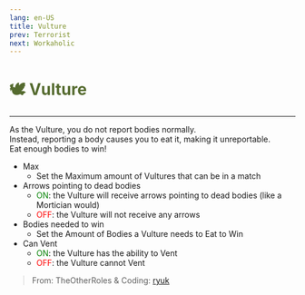 ```yaml
---
lang: en-US
title: Vulture
prev: Terrorist
next: Workaholic
---
```


# <font color="#556b2f">🕊️ <b>Vulture</b></font> <Badge text="Chaos" type="tip" vertical="middle"/>
---

As the Vulture, you do not report bodies normally.<br>
Instead, reporting a body causes you to eat it, making it unreportable.<br>
Eat enough bodies to win!
* Max
  * Set the Maximum amount of Vultures that can be in a match
* Arrows pointing to dead bodies
  * <font color=green>ON</font>: the Vulture will receive arrows pointing to dead bodies (like a Mortician would)
  * <font color=red>OFF</font>: the Vulture will not receive any arrows
* Bodies needed to win
  * Set the Amount of Bodies a Vulture needs to Eat to Win
* Can Vent
  * <font color=green>ON</font>: the Vulture has the ability to Vent
  * <font color=red>OFF</font>: the Vulture cannot Vent

> From: TheOtherRoles & Coding: [ryuk](#) 